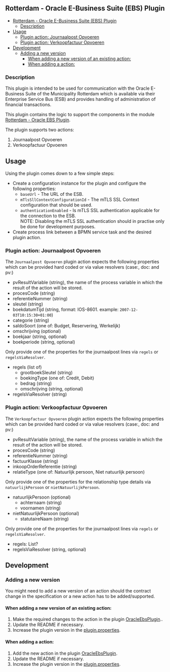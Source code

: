 ## Rotterdam - Oracle E-Business Suite (EBS) Plugin

<!-- TOC -->
  * [Rotterdam - Oracle E-Business Suite (EBS) Plugin](#rotterdam---oracle-e-business-suite-ebs-plugin)
    * [Description](#description)
  * [Usage](#usage)
    * [Plugin action: Journaalpost Opvoeren](#plugin-action-journaalpost-opvoeren)
    * [Plugin action: Verkoopfactuur Opvoeren](#plugin-action-verkoopfactuur-opvoeren)
  * [Development](#development)
    * [Adding a new version](#adding-a-new-version)
      * [When adding a new version of an existing action:](#when-adding-a-new-version-of-an-existing-action)
      * [When adding a action:](#when-adding-a-action)
<!-- TOC -->

### Description

This plugin is intended to be used for communication with the Oracle E-Business Suite of the Municipality Rotterdam which is available 
via their Enterprise Service Bus (ESB) and provides handling of administration of financial transactions.

This plugin contains the logic to support the components in the module
[Rotterdam - Oracle EBS Plugin](../../frontend/projects/valtimo-plugins/rotterdam-oracle-ebs/README.md).

The plugin supports two actions:

1. Journaalpost Opvoeren
2. Verkoopfactuur Opvoeren

## Usage

Using the plugin comes down to a few simple steps:

* Create a configuration instance for the plugin and configure the following properties:
  * `baseUrl` - The URL of the ESB.
  * `mTlsSllContextConfigurationId` - The mTLS SSL Context configuration that should be used.
  * `authenticationEnabled` - Is mTLS SSL authentication applicable for the connection to the ESB.  
    NOTE: Disabling the mTLS SSL authentication should in practise only be done for development purposes.
* Create process link between a BPMN service task and the desired plugin action.

### Plugin action: Journaalpost Opvoeren

The `Journaalpost Opvoeren` plugin action expects the following properties which can be provided hard coded or via value resolvers (case:, doc: and pv:)

* pvResultVariable (string), the name of the process variable in which the result of the action will be stored.
* procesCode (string)
* referentieNummer (string)
* sleutel (string)
* boekdatumTijd (string, format: IOS-8601. example: `2007-12-03T10:15:30+01:00`)
* categorie (string)
* saldoSoort (one of: Budget, Reservering, Werkelijk) 
* omschrijving (optional)
* boekjaar (string, optional)
* boekperiode (string, optional)

Only provide one of the properties for the journaalpost lines via `regels` or `regelsViaResolver`.
* regels (list of)
  * grootboekSleutel (string)
  * boekingType (one of: Credit, Debit)
  * bedrag (string)
  * omschrijving (string, optional)
* regelsViaResolver (string)

### Plugin action: Verkoopfactuur Opvoeren

The `Verkoopfactuur Opvoeren` plugin action expects the following properties which can be provided hard coded or via value resolvers (case:, doc: and pv:)

* pvResultVariable (string), the name of the process variable in which the result of the action will be stored.
* procesCode (string)
* referentieNummer (string)
* factuurKlasse (string)
* inkoopOrderReferentie (string)
* relatieType (one of: Natuurlijk persoon, Niet natuurlijk persoon)

Only provide one of the properties for the relationship type details via `natuurlijkPersoon` or `nietNatuurlijkPersoon`.
* natuurlijkPersoon (optional)
  * achternaam (string)
  * voornamen (string)
* nietNatuurlijkPersoon (optional)
  * statutaireNaam (string)

Only provide one of the properties for the journaalpost lines via `regels` or `regelsViaResolver`.
* regels: List<FactuurRegel>? 
* regelsViaResolver (string, optional) 

## Development

### Adding a new version

You might need to add a new version of an action should the contract change in the specification or a new action has to 
be added/supported.

#### When adding a new version of an existing action:

1. Make the required changes to the action in the plugin 
   [OracleEbsPlugin](src/main/kotlin/com/ritense/valtimoplugins/rotterdam/oracleebs/plugin/OracleEbsPlugin.kt)..
2. Update the README if necessary.
3. Increase the plugin version in the [plugin.properties](plugin.properties).

#### When adding a action:

1. Add the new action in the plugin
   [OracleEbsPlugin](src/main/kotlin/com/ritense/valtimoplugins/rotterdam/oracleebs/plugin/OracleEbsPlugin.kt).
2. Update the README if necessary.
3. Increase the plugin version in the [plugin.properties](plugin.properties).
